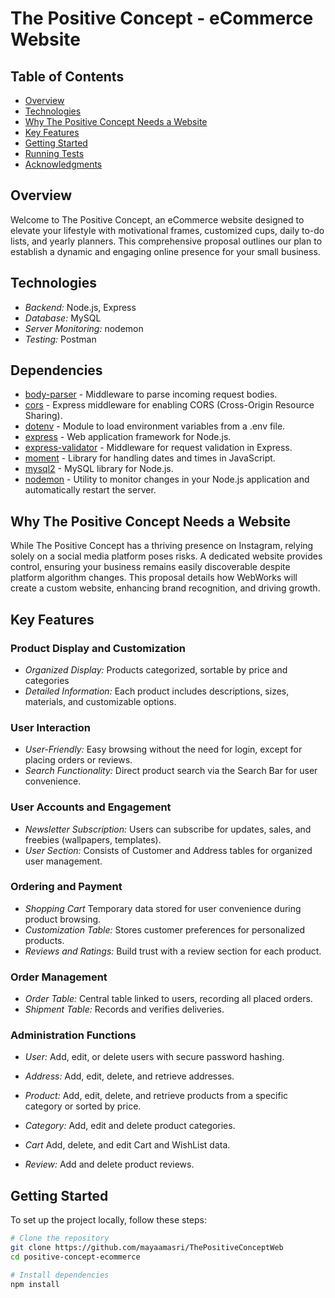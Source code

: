 # The Positive Concept - eCommerce Website
## Table of Contents

- [Overview](#overview)
- [Technologies](#technologies)
- [Why The Positive Concept Needs a Website](#why-the-positive-concept-needs-a-website)
- [Key Features](#key-features)
- [Getting Started](#getting-started)
- [Running Tests](#running-tests)
- [Acknowledgments](#acknowledgments)

## Overview

Welcome to The Positive Concept, an eCommerce website designed to elevate your lifestyle with motivational frames, customized cups, daily to-do lists, and yearly planners. This comprehensive proposal outlines our plan to establish a dynamic and engaging online presence for your small business.
  
## Technologies

- *Backend:* Node.js, Express
- *Database:* MySQL
- *Server Monitoring:* nodemon
- *Testing:* Postman

## Dependencies

- [body-parser](https://www.npmjs.com/package/body-parser) - Middleware to parse incoming request bodies.
- [cors](https://www.npmjs.com/package/cors) - Express middleware for enabling CORS (Cross-Origin Resource Sharing).
- [dotenv](https://www.npmjs.com/package/dotenv) - Module to load environment variables from a .env file.
- [express](https://www.npmjs.com/package/express) - Web application framework for Node.js.
- [express-validator](https://www.npmjs.com/package/express-validator) - Middleware for request validation in Express.
- [moment](https://www.npmjs.com/package/moment) - Library for handling dates and times in JavaScript.
- [mysql2](https://www.npmjs.com/package/mysql2) - MySQL library for Node.js.
- [nodemon](https://www.npmjs.com/package/nodemon) - Utility to monitor changes in your Node.js application and automatically restart the server.

## Why The Positive Concept Needs a Website

While The Positive Concept has a thriving presence on Instagram, relying solely on a social media platform poses risks. A dedicated website provides control, ensuring your business remains easily discoverable despite platform algorithm changes. This proposal details how WebWorks will create a custom website, enhancing brand recognition, and driving growth.

## Key Features

### Product Display and Customization

- *Organized Display:* Products categorized, sortable by price and categories
- *Detailed Information:* Each product includes descriptions, sizes, materials, and customizable options.

### User Interaction

- *User-Friendly:* Easy browsing without the need for login, except for placing orders or reviews.
- *Search Functionality:* Direct product search via the Search Bar for user convenience.

### User Accounts and Engagement

- *Newsletter Subscription:* Users can subscribe for updates, sales, and freebies (wallpapers, templates).
- *User Section:* Consists of Customer and Address tables for organized user management.

### Ordering and Payment

- *Shopping Cart* Temporary data stored for user convenience during product browsing.
- *Customization Table:* Stores customer preferences for personalized products.
- *Reviews and Ratings:* Build trust with a review section for each product.

### Order Management

- *Order Table:* Central table linked to users, recording all placed orders.
- *Shipment Table:* Records and verifies deliveries.

### Administration Functions

- *User:* Add, edit, or delete users with secure password hashing.

- *Address:* Add, edit, delete, and retrieve addresses.

- *Product:* Add, edit, delete, and retrieve products from a specific category or sorted by price.

- *Category:* Add, edit and delete product categories.

- *Cart* Add, delete, and edit Cart and WishList data.

- *Review:* Add and delete product reviews.



## Getting Started

To set up the project locally, follow these steps:

```bash
# Clone the repository
git clone https://github.com/mayaamasri/ThePositiveConceptWeb
cd positive-concept-ecommerce

# Install dependencies
npm install
